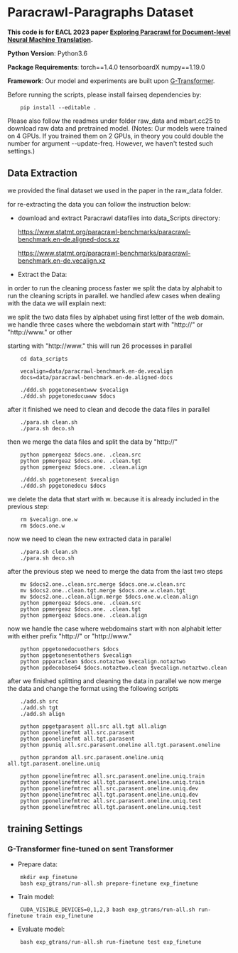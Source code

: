 # Paracrawl-Paragraphs Dataset

**This code is for EACL 2023 paper [Exploring Paracrawl for Document-level Neural Machine Translation](https://aclanthology.org/).**



**Python Version**: Python3.6

**Package Requirements**: torch==1.4.0 tensorboardX numpy==1.19.0

**Framework**: Our model and experiments are built upon [G-Transformer](https://github.com/baoguangsheng/g-transformer).


Before running the scripts, please install fairseq dependencies by:
```
    pip install --editable .
```
Please also follow the readmes under folder raw_data and mbart.cc25 to download raw data and pretrained model.
(Notes: Our models were trained on 4 GPUs. If you trained them on 2 GPUs, in theory you could double the number for argument --update-freq. However, we haven't tested such settings.)

## Data Extraction

we provided the final dataset we used in the paper in the raw_data folder. 

for re-extracting the data you can follow the instruction below: 

* download and extract Paracrawl datafiles into data_Scripts directory: 

   https://www.statmt.org/paracrawl-benchmarks/paracrawl-benchmark.en-de.aligned-docs.xz
   
   https://www.statmt.org/paracrawl-benchmarks/paracrawl-benchmark.en-de.vecalign.xz


* Extract the Data:

in order to run the cleaning process faster we split the data by alphabit to run the cleaning scripts in parallel. we handled afew cases when dealing with the data we will explain next:

we split the two data files by alphabet using first letter of the web domain. we handle three cases where the webdomain start with "http://" or "http://www." or other

starting with "http://www." this will run 26 processes in parallel 
```
    cd data_scripts
    
    vecalign=data/paracrawl-benchmark.en-de.vecalign
    docs=data/paracrawl-benchmark.en-de.aligned-docs

    ./ddd.sh ppgetonesentwww $vecalign
    ./ddd.sh ppgetonedocuwww $docs
```

after it finished we need to clean and decode the data files in parallel
```
    ./para.sh clean.sh 
    ./para.sh deco.sh
```

then we merge the data files and split the data by "http://"
```
    python ppmergeaz $docs.one. .clean.src
    python ppmergeaz $docs.one. .clean.tgt
    python ppmergeaz $docs.one. .clean.align
```

```
    ./ddd.sh ppgetonesent $vecalign
    ./ddd.sh ppgetonedocu $docs 
```

we delete the data that start with w. because it is already included in the previous step:
```
    rm $vecalign.one.w
    rm $docs.one.w
```

now we need to clean the new extracted data in parallel 
```
    ./para.sh clean.sh 
    ./para.sh deco.sh
```
after the previous step we need to merge the data from the last two steps
```
    mv $docs2.one..clean.src.merge $docs.one.w.clean.src
    mv $docs2.one..clean.tgt.merge $docs.one.w.clean.tgt
    mv $docs2.one..clean.align.merge $docs.one.w.clean.align
    python ppmergeaz $docs.one. .clean.src
    python ppmergeaz $docs.one. .clean.tgt
    python ppmergeaz $docs.one. .clean.align
```

now we handle the case where webdomains start with non alphabit letter with either prefix "http://" or "http://www."
```
    python ppgetonedocuothers $docs
    python ppgetonesentothers $vecalign
    python ppparaclean $docs.notaztwo $vecalign.notaztwo 
    python ppdecobase64 $docs.notaztwo.clean $vecalign.notaztwo.clean
```
after we finished splitting and cleaning the data in parallel we now merge the data and change the format using the following scripts
```
    ./add.sh src
    ./add.sh tgt
    ./add.sh align

    python ppgetparasent all.src all.tgt all.align
    python pponelinefmt all.src.parasent
    python pponelinefmt all.tgt.parasent
    python ppuniq all.src.parasent.oneline all.tgt.parasent.oneline

    python pprandom all.src.parasent.oneline.uniq all.tgt.parasent.oneline.uniq

    python pponelinefmtrec all.src.parasent.oneline.uniq.train
    python pponelinefmtrec all.tgt.parasent.oneline.uniq.train
    python pponelinefmtrec all.src.parasent.oneline.uniq.dev
    python pponelinefmtrec all.tgt.parasent.oneline.uniq.dev
    python pponelinefmtrec all.src.parasent.oneline.uniq.test
    python pponelinefmtrec all.tgt.parasent.oneline.uniq.test
```


## training Settings


### G-Transformer fine-tuned on sent Transformer
* Prepare data: 
```
    mkdir exp_finetune
    bash exp_gtrans/run-all.sh prepare-finetune exp_finetune
```

* Train model:
```
    CUDA_VISIBLE_DEVICES=0,1,2,3 bash exp_gtrans/run-all.sh run-finetune train exp_finetune
```

* Evaluate model:
```
    bash exp_gtrans/run-all.sh run-finetune test exp_finetune
```


